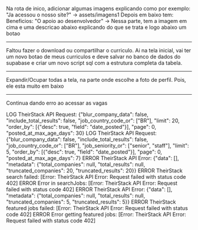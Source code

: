Na rota de inico, adicionar algumas imagens explicando como por exemplo:
"Ja acessou o nosso site?" -> assets/imagens1
Depois em baixo tem:
Beneficios:
"O apoio ao desenvolvedor" ->
Nessa parte, tem a imagem em cima e uma descricao abaixo explicando do que se trata e logo abaixo um botao

---

Faltou fazer o download ou compartilhar o curriculo. Ai na tela inicial, vai ter um novo botao de meus curriculos e deve salvar no banco de dados do supabase e criar um novo script sql com a estrutura completa da tabela.

---

Expandir/Ocupar todas a tela, na parte onde escolhe a foto de perfil. Pois, ele esta muito em baixo

---

Continua dando erro ao acessar as vagas

LOG  TheirStack API Request: {"blur_company_data": false, "include_total_results": false, "job_country_code_or": ["BR"], "limit": 20, "order_by": [{"desc": true, "field": "date_posted"}], "page": 0, "posted_at_max_age_days": 30}
LOG  TheirStack API Request: {"blur_company_data": false, "include_total_results": false, "job_country_code_or": ["BR"], "job_seniority_or": ["senior", "staff"], "limit": 5, "order_by": [{"desc": true, "field": "date_posted"}], "page": 0, "posted_at_max_age_days": 7}
ERROR  TheirStack API Error: {"data": [], "metadata": {"total_companies": null, "total_results": null, "truncated_companies": 20, "truncated_results": 20}}
ERROR  TheirStack search failed: [Error: TheirStack API Error: Request failed with status code 402]
ERROR  Error in searchJobs: [Error: TheirStack API Error: Request failed with status code 402]
ERROR  TheirStack API Error: {"data": [], "metadata": {"total_companies": null, "total_results": null, "truncated_companies": 5, "truncated_results": 5}}
ERROR  TheirStack featured jobs failed: [Error: TheirStack API Error: Request failed with status code 402]
ERROR  Error getting featured jobs: [Error: TheirStack API Error: Request failed with status code 402]